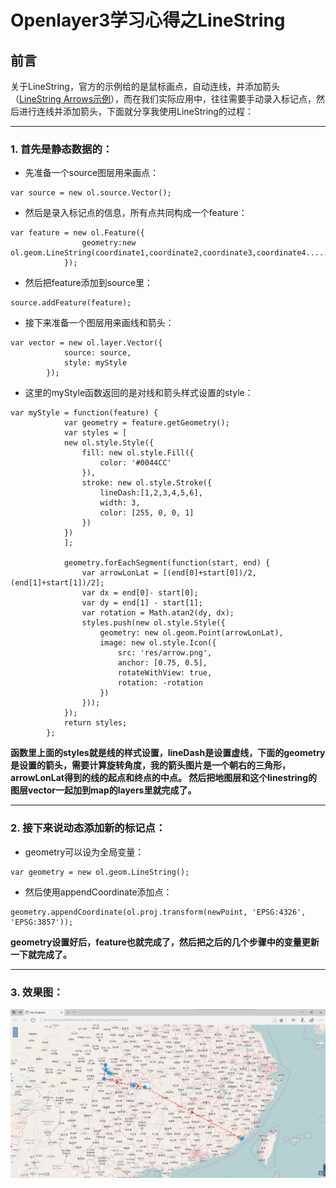 # Openlayer3学习心得之LineString

## 前言

关于LineString，官方的示例给的是鼠标画点，自动连线，并添加箭头（[LineString Arrows示例](http://openlayers.org/en/latest/examples/line-arrows.html?q=linestring)），而在我们实际应用中，往往需要手动录入标记点，然后进行连线并添加箭头，下面就分享我使用LineString的过程：

---
### 1. 首先是静态数据的：

- 先准备一个source图层用来画点：

````
var source = new ol.source.Vector();
````

- 然后是录入标记点的信息，所有点共同构成一个feature：

````
var feature = new ol.Feature({  
  				geometry:new ol.geom.LineString(coordinate1,coordinate2,coordinate3,coordinate4......)
  			});
````

- 然后把feature添加到source里：

````
source.addFeature(feature);
````

- 接下来准备一个图层用来画线和箭头：

````
var vector = new ol.layer.Vector({
    		source: source,
    		style: myStyle
    	});
````

- 这里的myStyle函数返回的是对线和箭头样式设置的style：

````
var myStyle = function(feature) {
    		var geometry = feature.getGeometry();
    		var styles = [
    		new ol.style.Style({
    			fill: new ol.style.Fill({
    				color: '#0044CC'
    			}), 
    			stroke: new ol.style.Stroke({  
    				lineDash:[1,2,3,4,5,6],
    				width: 3,  
    				color: [255, 0, 0, 1]  
    			})  
    		})
    		];

    		geometry.forEachSegment(function(start, end) {
    			var arrowLonLat = [(end[0]+start[0])/2,(end[1]+start[1])/2];
    			var dx = end[0]- start[0]; 
    			var dy = end[1] - start[1];
    			var rotation = Math.atan2(dy, dx);
    			styles.push(new ol.style.Style({
    				geometry: new ol.geom.Point(arrowLonLat),
    				image: new ol.style.Icon({
    					src: 'res/arrow.png',
    					anchor: [0.75, 0.5],
    					rotateWithView: true,
    					rotation: -rotation
    				})
    			}));
    		});
    		return styles;
    	};
````

**函数里上面的styles就是线的样式设置，lineDash是设置虚线，下面的geometry是设置的箭头，需要计算旋转角度，我的箭头图片是一个朝右的三角形，arrowLonLat得到的线的起点和终点的中点。
然后把地图层和这个linestring的图层vector一起加到map的layers里就完成了。**

---
### 2. 接下来说动态添加新的标记点：

- geometry可以设为全局变量：

````
var geometry = new ol.geom.LineString();
````

- 然后使用appendCoordinate添加点：

````
geometry.appendCoordinate(ol.proj.transform(newPoint, 'EPSG:4326', 'EPSG:3857'));
````

**geometry设置好后，feature也就完成了，然后把之后的几个步骤中的变量更新一下就完成了。**

---
### 3. 效果图：

![](https://github.com/13608089849/Openlayer3-LineString/blob/master/image/linestring.png?raw=true)
